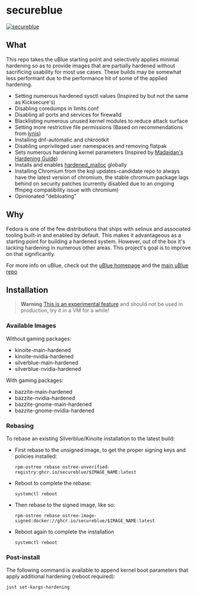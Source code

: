 # secureblue

[![secureblue](https://github.com/secureblue/secureblue/actions/workflows/build.yml/badge.svg)](https://github.com/secureblue/secureblue/actions/workflows/build.yml)

## What

This repo takes the uBlue starting point and selectively applies minimal hardening so as to provide images that are partially hardened without sacrificing usability for most use cases. These builds may be somewhat less performant due to the performance hit of some of the applied hardening.

- Setting numerous hardened sysctl values (Inspired by but not the same as Kicksecure's)
- Disabling coredumps in limits.conf
- Disabling all ports and services for firewalld
- Blacklisting numerous unused kernel modules to reduce attack surface
- Setting more restrictive file permissions (Based on recommendations from [lynis](https://cisofy.com/lynis/))
- Installing dnf-automatic and chkrootkit
- Disabling unprivileged user namespaces and removing flatpak
- Sets numerous hardening kernel parameters (Inspired by [Madaidan's Hardening Guide](https://madaidans-insecurities.github.io/guides/linux-hardening.html))
- Installs and enables [hardened_malloc](https://github.com/GrapheneOS/hardened_malloc) globally
- Installing Chromium from the koji updates-candidate repo to always have the latest version of chromium, the stable chromium package lags behind on security patches (currently disabled due to an ongoing ffmpeg compatibility issue with chromium)
- Opinionated "debloating"

## Why

Fedora is one of the few distributions that ships with selinux and associated tooling built-in and enabled by default. This makes it advantageous as a starting point for building a hardened system. However, out of the box it's lacking hardening in numerous other areas. This project's goal is to improve on that significantly.


For more info on uBlue, check out the [uBlue homepage](https://universal-blue.org/) and the [main uBlue repo](https://github.com/ublue-os/main/)

## Installation

> **Warning**
> [This is an experimental feature](https://www.fedoraproject.org/wiki/Changes/OstreeNativeContainerStable) and should not be used in production, try it in a VM for a while!


### Available Images

Without gaming packages:
- kinoite-main-hardened
- kinoite-nvidia-hardened
- silverblue-main-hardened
- silverblue-nvidia-hardened

With gaming packages:
- bazzite-main-hardened
- bazzite-nvidia-hardened
- bazzite-gnome-main-hardened
- bazzite-gnome-nvidia-hardened


### Rebasing

To rebase an existing Silverblue/Kinoite installation to the latest build:

- First rebase to the unsigned image, to get the proper signing keys and policies installed:
  ```
  rpm-ostree rebase ostree-unverified-registry:ghcr.io/secureblue/$IMAGE_NAME:latest
  ```
- Reboot to complete the rebase:
  ```
  systemctl reboot
  ```
- Then rebase to the signed image, like so:
  ```
  rpm-ostree rebase ostree-image-signed:docker://ghcr.io/secureblue/$IMAGE_NAME:latest
  ```
- Reboot again to complete the installation
  ```
  systemctl reboot
  ```
### Post-install

The following command is available to append kernel boot parameters that apply additional hardening (reboot required):

```
just set-kargs-hardening 
```

